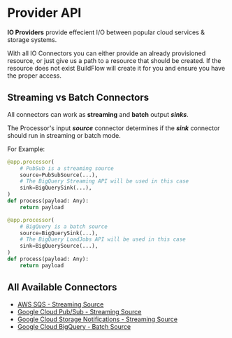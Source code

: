 # Provider API

**IO Providers** provide effecient I/O between popular cloud services & storage systems.

With all IO Connectors you can either provide an already provisioned resource, or just give us a path to a resource that should be created. If the resource does not exist BuildFlow will create it for you and ensure you have the proper access.

## Streaming vs Batch Connectors

All connectors can work as **streaming** and **batch** output **_sinks_**.

The Processor's input **_source_** connector determines if the **_sink_** connector should run in streaming or batch mode.

For Example:

```python
@app.processor(
    # PubSub is a streaming source
    source=PubSubSource(...),
    # The BigQuery Streaming API will be used in this case
    sink=BigQuerySink(...),
)
def process(payload: Any):
    return payload
```

```python
@app.processor(
    # BigQuery is a batch source
    source=BigQuerySink(...),
    # The BigQuery LoadJobs API will be used in this case
    sink=BigQuerySource(...),
)
def process(payload: Any):
    return payload
```

## All Available Connectors

- [AWS SQS - Streaming Source](./aws_sqs.md)
- [Google Cloud Pub/Sub - Streaming Source](./gcp_pubsub.md)
- [Google Cloud Storage Notifications - Streaming Source](./gcs_notifications.md)
- [Google Cloud BigQuery - Batch Source](./gcp_bigquery.md)
